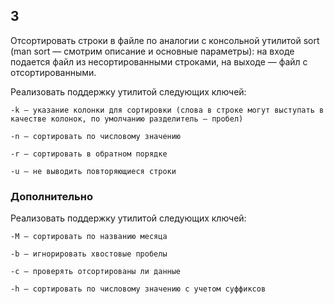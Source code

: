 ## 3

Отсортировать строки в файле по аналогии с консольной утилитой sort (man sort — смотрим описание и основные параметры): на входе подается файл из несортированными строками, на выходе — файл с отсортированными.

Реализовать поддержку утилитой следующих ключей:

`-k — указание колонки для сортировки (слова в строке могут выступать в качестве колонок, по умолчанию разделитель — пробел)`

`-n — сортировать по числовому значению`

`-r — сортировать в обратном порядке`

`-u — не выводить повторяющиеся строки`

### Дополнительно

Реализовать поддержку утилитой следующих ключей:


`-M — сортировать по названию месяца`

`-b — игнорировать хвостовые пробелы`

`-c — проверять отсортированы ли данные`

`-h — сортировать по числовому значению с учетом суффиксов`